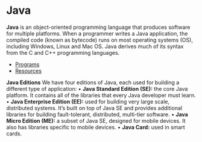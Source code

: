 # Java

**Java** is an object-oriented programming language that produces software for multiple platforms. When a programmer writes a Java application, the compiled code (known as bytecode) runs on most operating systems (OS), including Windows, Linux and Mac OS. Java derives much of its syntax from the C and C++ programming languages.

* [Programs](/Programs)
* [Resources](/Resources)

**Java Editions**
We have four editions of Java, each used for building a different type of
application:
• **Java Standard Edition (SE):** the core Java platform. It contains all of the
libraries that every Java developer must learn.
• **Java Enterprise Edition (EE):** used for building very large scale,
distributed systems. It’s built on top of Java SE and provides additional
libraries for building fault-tolerant, distributed, multi-tier software.
• **Java Micro Edition (ME):** a subset of Java SE, designed for mobile
devices. It also has libraries specific to mobile devices.
• **Java Card:** used in smart cards. 

